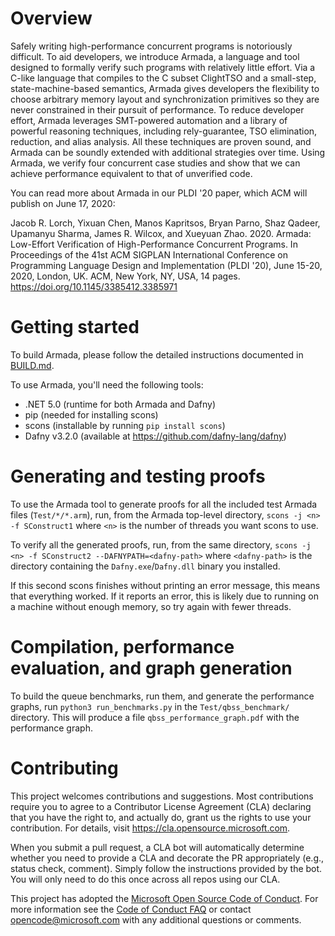 # Overview

Safely writing high-performance concurrent programs is notoriously difficult. To aid developers, we
introduce Armada, a language and tool designed to formally verify such programs with relatively
little effort. Via a C-like language that compiles to the C subset ClightTSO and a small-step,
state-machine-based semantics, Armada gives developers the flexibility to choose arbitrary memory
layout and synchronization primitives so they are never constrained in their pursuit of
performance. To reduce developer effort, Armada leverages SMT-powered automation and a library of
powerful reasoning techniques, including rely-guarantee, TSO elimination, reduction, and alias
analysis. All these techniques are proven sound, and Armada can be soundly extended with additional
strategies over time. Using Armada, we verify four concurrent case studies and show that we can
achieve performance equivalent to that of unverified code.

You can read more about Armada in our PLDI '20 paper, which ACM will publish on June 17, 2020:

Jacob R. Lorch, Yixuan Chen, Manos Kapritsos, Bryan Parno, Shaz Qadeer, Upamanyu Sharma, James
R. Wilcox, and Xueyuan Zhao. 2020. Armada: Low-Effort Verification of High-Performance Concurrent
Programs. In Proceedings of the 41st ACM SIGPLAN International Conference on Programming Language
Design and Implementation (PLDI '20), June 15-20, 2020, London, UK. ACM, New York, NY, USA, 14
pages. https://doi.org/10.1145/3385412.3385971


# Getting started

To build Armada, please follow the detailed instructions documented in [BUILD.md](BUILD.md).

To use Armada, you'll need the following tools:

  * .NET 5.0 (runtime for both Armada and Dafny)
  * pip (needed for installing scons)
  * scons (installable by running `pip install scons`)
  * Dafny v3.2.0 (available at https://github.com/dafny-lang/dafny)


# Generating and testing proofs

To use the Armada tool to generate proofs for all the included test Armada files (`Test/*/*.arm`),
run, from the Armada top-level directory, `scons -j <n> -f SConstruct1` where `<n>` is the number of
threads you want scons to use.

To verify all the generated proofs, run, from the same directory, `scons -j <n> -f SConstruct2
--DAFNYPATH=<dafny-path>` where `<dafny-path>` is the directory containing the `Dafny.exe`/`Dafny.dll`
binary you installed.

If this second scons finishes without printing an error message, this means that everything worked.
If it reports an error, this is likely due to running on a machine without enough memory, so try
again with fewer threads.


# Compilation, performance evaluation, and graph generation

To build the queue benchmarks, run them, and generate the performance graphs, run `python3
run_benchmarks.py` in the `Test/qbss_benchmark/` directory. This will produce a file
`qbss_performance_graph.pdf` with the performance graph.


# Contributing

This project welcomes contributions and suggestions.  Most contributions require you to agree to a
Contributor License Agreement (CLA) declaring that you have the right to, and actually do, grant us
the rights to use your contribution. For details, visit https://cla.opensource.microsoft.com.

When you submit a pull request, a CLA bot will automatically determine whether you need to provide
a CLA and decorate the PR appropriately (e.g., status check, comment). Simply follow the instructions
provided by the bot. You will only need to do this once across all repos using our CLA.

This project has adopted the [Microsoft Open Source Code of Conduct](https://opensource.microsoft.com/codeofconduct/).
For more information see the [Code of Conduct FAQ](https://opensource.microsoft.com/codeofconduct/faq/) or
contact [opencode@microsoft.com](mailto:opencode@microsoft.com) with any additional questions or comments.
